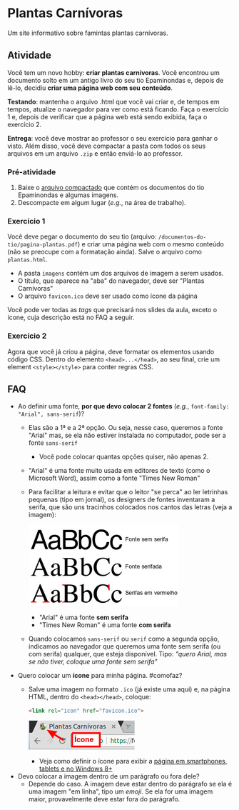 # Plantas Carnívoras

Um site informativo sobre famintas plantas carnívoras.

## Atividade

Você tem um novo hobby: **criar plantas carnívoras**. Você encontrou um
documento solto em um antigo livro do seu tio Epaminondas e, depois de lê-lo,
decidiu **criar uma página web com seu conteúdo**.

**Testando**: mantenha o arquivo .html que você vai criar e, de tempos em tempos, atualize o navegador para ver como está ficando. Faça o exercício 1 e, depois de verificar que a página web está sendo exibida, faça o exercício 2.

**Entrega**: você deve mostrar ao professor o seu exercício para ganhar o visto. Além disso, você deve compactar a pasta com todos os seus arquivos em um arquivo `.zip` e então enviá-lo ao professor.

### Pré-atividade

1. Baixe o [arquivo compactado](https://github.com/fegemo/cefet-front-end-piranha-plant/archive/master.zip) que contém os documentos do tio Epaminondas e 
algumas imagens.
2. Descompacte em algum lugar (_e.g._, na área de trabalho).

### Exercício 1

Você deve pegar o documento do seu tio (arquivo:
`/documentos-do-tio/pagina-plantas.pdf`) e criar uma página web com o
mesmo conteúdo (não se preocupe com a formatação ainda).
Salve o arquivo como `plantas.html`.
  - A pasta `imagens` contém um dos arquivos de imagem a serem usados.
  - O título, que aparece na "aba" do navegador, deve ser "Plantas Carnívoras"
  - O arquivo `favicon.ico` deve ser usado como ícone da página

Você pode ver todas as _tags_ que precisará nos slides da aula, exceto o
ícone, cuja descrição está no FAQ a seguir.

### Exercício 2

Agora que você já criou a página, deve formatar os elementos usando código CSS.
Dentro do elemento `<head>...</head>`, ao seu final, crie um element
`<style></style>` para conter regras CSS.

## FAQ

- Ao definir uma fonte, **por que devo colocar 2 fontes** (_e.g._, `font-family: "Arial", sans-serif`)?
  - Elas são a 1ª e a 2ª opção. Ou seja, nesse caso, queremos a fonte "Arial" mas, se ela não estiver instalada no computador, pode ser a fonte `sans-serif`
    - Você pode colocar quantas opções quiser, não apenas 2.
  - "Arial" é uma fonte muito usada em editores de texto (como o Microsoft Word), assim como a fonte "Times New Roman"
  - Para facilitar a leitura e evitar que o leitor "se perca" ao ler letrinhas pequenas (tipo em jornal), os designers de fontes inventaram a serifa, que são uns tracinhos colocados nos cantos das letras (veja a imagem):

    ![Exemplo de fontes com serifa](docs/serifa.jpg)
    - "Arial" é uma fonte **sem serifa**
    - "Times New Roman" é uma fonte **com serifa**
  - Quando colocamos `sans-serif` ou `serif` como a segunda opção, indicamos ao navegador que queremos uma fonte sem serifa (ou com serifa) qualquer, que esteja disponível. Tipo: _"quero Arial, mas se não tiver, coloque uma fonte sem serifa"_
- Quero colocar um **ícone** para minha página. #comofaz?
  - Salve uma imagem no formato `.ico` (já existe uma aqui) e, na página HTML,
    dentro do `<head></head>`, coloque:
    
    ```html
    <link rel="icon" href="favicon.ico">
    ```

    ![](docs/favicon.png)
    - Veja como definir o ícone para exibir a [página em smartphones, tablets e no Windows 8+](https://tableless.com.br/favicons/)
- Devo colocar a imagem dentro de um parágrafo ou fora dele?
  - Depende do caso. A imagem deve estar dentro do parágrafo se ela
    é uma imagem "em linha", tipo um _emoji_. Se ela for uma imagem maior,
    provavelmente deve estar fora do parágrafo.
